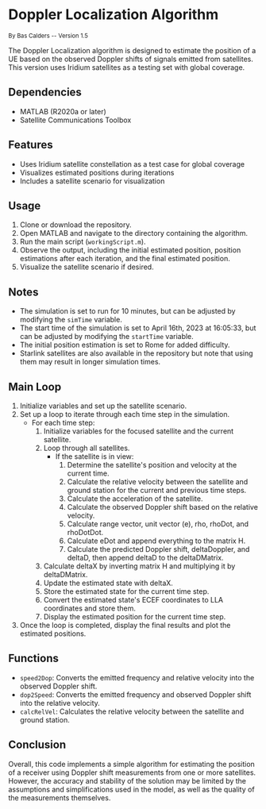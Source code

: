 # Doppler Localization Algorithm

<sup>By Bas Calders -- Version 1.5 </sup>

The Doppler Localization algorithm is designed to estimate the position of a UE based on the observed Doppler shifts of signals emitted from satellites. This version uses Iridium satellites as a testing set with global coverage.

## Dependencies

- MATLAB (R2020a or later)
- Satellite Communications Toolbox

## Features

- Uses Iridium satellite constellation as a test case for global coverage
- Visualizes estimated positions during iterations
- Includes a satellite scenario for visualization

## Usage

1. Clone or download the repository.
2. Open MATLAB and navigate to the directory containing the algorithm.
3. Run the main script (`workingScript.m`).
4. Observe the output, including the initial estimated position, position estimations after each iteration, and the final estimated position.
5. Visualize the satellite scenario if desired.

## Notes

- The simulation is set to run for 10 minutes, but can be adjusted by modifying the `simTime` variable.
- The start time of the simulation is set to April 16th, 2023 at 16:05:33, but can be adjusted by modifying the `startTime` variable.
- The initial position estimation is set to Rome for added difficulty.
- Starlink satellites are also available in the repository but note that using them may result in longer simulation times.

## Main Loop

1. Initialize variables and set up the satellite scenario.
2. Set up a loop to iterate through each time step in the simulation.
   - For each time step:
     1. Initialize variables for the focused satellite and the current satellite.
     2. Loop through all satellites.
        - If the satellite is in view:
          1. Determine the satellite's position and velocity at the current time.
          2. Calculate the relative velocity between the satellite and ground station for the current and previous time steps.
          3. Calculate the acceleration of the satellite.
          4. Calculate the observed Doppler shift based on the relative velocity.
          5. Calculate range vector, unit vector (e), rho, rhoDot, and rhoDotDot.
          6. Calculate eDot and append everything to the matrix H.
          7. Calculate the predicted Doppler shift, deltaDoppler, and deltaD, then append deltaD to the deltaDMatrix.
     3. Calculate deltaX by inverting matrix H and multiplying it by deltaDMatrix.
     4. Update the estimated state with deltaX.
     5. Store the estimated state for the current time step.
     6. Convert the estimated state's ECEF coordinates to LLA coordinates and store them.
     7. Display the estimated position for the current time step.
3. Once the loop is completed, display the final results and plot the estimated positions.


## Functions

- `speed2Dop`: Converts the emitted frequency and relative velocity into the observed Doppler shift.
- `dop2Speed`: Converts the emitted frequency and observed Doppler shift into the relative velocity.
- `calcRelVel`: Calculates the relative velocity between the satellite and ground station.

## Conclusion
Overall, this code implements a simple algorithm for estimating the position of a receiver using Doppler shift measurements from one or more satellites. However, the accuracy and stability of the solution may be limited by the assumptions and simplifications used in the model, as well as the quality of the measurements themselves.
